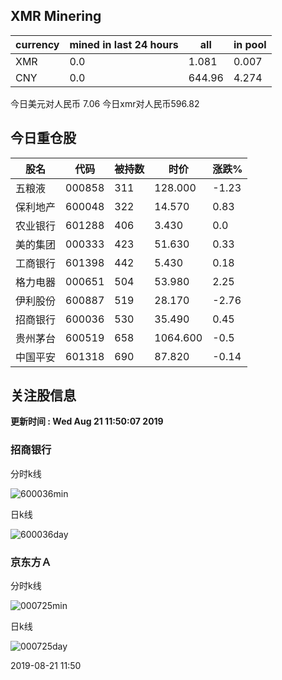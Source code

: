 ## XMR Minering

|currency|mined in last 24 hours|all|in pool|
|---|---|---|---|
|XMR|0.0|1.081|0.007|
|CNY|0.0|644.96|4.274|

今日美元对人民币 7.06	今日xmr对人民币596.82


## 今日重仓股 

|股名|代码|被持数|时价|涨跌%|
|---|---|---|---|---|
|五粮液|000858|311|128.000|-1.23|
|保利地产|600048|322|14.570|0.83|
|农业银行|601288|406|3.430|0.0|
|美的集团|000333|423|51.630|0.33|
|工商银行|601398|442|5.430|0.18|
|格力电器|000651|504|53.980|2.25|
|伊利股份|600887|519|28.170|-2.76|
|招商银行|600036|530|35.490|0.45|
|贵州茅台|600519|658|1064.600|-0.5|
|中国平安|601318|690|87.820|-0.14|

## 关注股信息
**更新时间 : Wed Aug 21 11:50:07 2019**
### 招商银行 
分时k线

![600036min](http://image.sinajs.cn/newchart/min/n/sh600036.gif)

日k线

![600036day](http://image.sinajs.cn/newchart/daily/n/sh600036.gif)

### 京东方Ａ 
分时k线

![000725min](http://image.sinajs.cn/newchart/min/n/sz000725.gif)

日k线

![000725day](http://image.sinajs.cn/newchart/daily/n/sz000725.gif)

2019-08-21 11:50